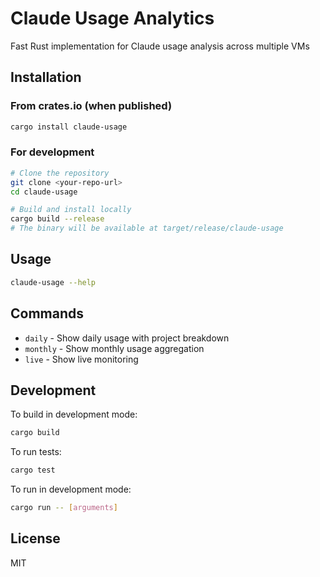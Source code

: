 # Claude Usage Analytics

Fast Rust implementation for Claude usage analysis across multiple VMs

## Installation

### From crates.io (when published)
```bash
cargo install claude-usage
```

### For development
```bash
# Clone the repository
git clone <your-repo-url>
cd claude-usage

# Build and install locally
cargo build --release
# The binary will be available at target/release/claude-usage
```

## Usage

```bash
claude-usage --help
```

## Commands

- `daily` - Show daily usage with project breakdown
- `monthly` - Show monthly usage aggregation
- `live` - Show live monitoring

## Development

To build in development mode:
```bash
cargo build
```

To run tests:
```bash
cargo test
```

To run in development mode:
```bash
cargo run -- [arguments]
```

## License

MIT
